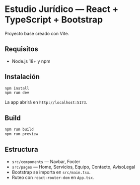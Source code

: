 # Estudio Jurídico — React + TypeScript + Bootstrap

Proyecto base creado con Vite.

## Requisitos
- Node.js 18+ y npm

## Instalación
```bash
npm install
npm run dev
```
La app abrirá en `http://localhost:5173`.

## Build
```bash
npm run build
npm run preview
```

## Estructura
- `src/components` — Navbar, Footer
- `src/pages` — Home, Servicios, Equipo, Contacto, AvisoLegal
- Bootstrap se importa en `src/main.tsx`.
- Ruteo con `react-router-dom` en `App.tsx`.